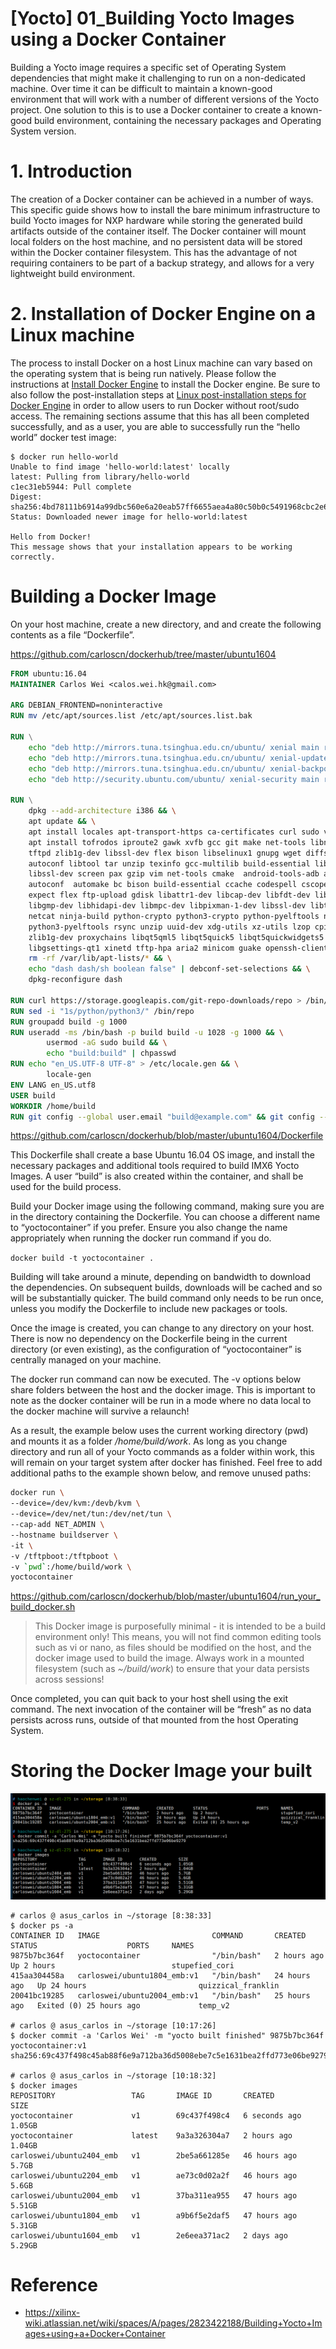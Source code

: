 # [Yocto] 01_Building Yocto Images using a Docker Container

Building a Yocto image requires a specific set of Operating System dependencies that might make it challenging to run on a non-dedicated machine. Over time it can be difficult to maintain a known-good environment that will work with a number of different versions of the Yocto project. One solution to this is to use a Docker container to create a known-good build environment, containing the necessary packages and Operating System version.

# 1. Introduction

The creation of a Docker container can be achieved in a number of ways. This specific guide shows how to install the bare minimum infrastructure to build Yocto images for NXP hardware while storing the generated build artifacts outside of the container itself. The Docker container will mount local folders on the host machine, and no persistent data will be stored within the Docker container filesystem. This has the advantage of not requiring containers to be part of a backup strategy, and allows for a very lightweight build environment.

# 2. Installation of Docker Engine on a Linux machine

The process to install Docker on a host Linux machine can vary based on the operating system that is being run natively. Please follow the instructions at [Install Docker Engine](https://docs.docker.com/engine/install/) to install the Docker engine. Be sure to also follow the post-installation steps at [Linux post-installation steps for Docker Engine](https://docs.docker.com/engine/install/linux-postinstall/) in order to allow users to run Docker without root/sudo access. The remaining sections assume that this has all been completed successfully, and as a user, you are able to successfully run the “hello world” docker test image:

```console
$ docker run hello-world
Unable to find image 'hello-world:latest' locally
latest: Pulling from library/hello-world
c1ec31eb5944: Pull complete
Digest: sha256:4bd78111b6914a99dbc560e6a20eab57ff6655aea4a80c50b0c5491968cbc2e6
Status: Downloaded newer image for hello-world:latest

Hello from Docker!
This message shows that your installation appears to be working correctly.
```

# Building a Docker Image

On your host machine, create a new directory, and and create the following contents as a file “Dockerfile”. 

https://github.com/carloscn/dockerhub/tree/master/ubuntu1604

```Dockerfile
FROM ubuntu:16.04
MAINTAINER Carlos Wei <calos.wei.hk@gmail.com>

ARG DEBIAN_FRONTEND=noninteractive
RUN mv /etc/apt/sources.list /etc/apt/sources.list.bak

RUN \
    echo "deb http://mirrors.tuna.tsinghua.edu.cn/ubuntu/ xenial main restricted universe multiverse" > /etc/apt/sources.list && \
    echo "deb http://mirrors.tuna.tsinghua.edu.cn/ubuntu/ xenial-updates main restricted universe multiverse" >> /etc/apt/sources.list && \
    echo "deb http://mirrors.tuna.tsinghua.edu.cn/ubuntu/ xenial-backports main restricted universe multiverse" >> /etc/apt/sources.list && \
    echo "deb http://security.ubuntu.com/ubuntu/ xenial-security main restricted universe multiverse" >> /etc/apt/sources.list

RUN \
    dpkg --add-architecture i386 && \
    apt update && \
    apt install locales apt-transport-https ca-certificates curl sudo vim -y && \
    apt install tofrodos iproute2 gawk xvfb gcc git make net-tools libncurses5-dev zsh \
    tftpd zlib1g-dev libssl-dev flex bison libselinux1 gnupg wget diffstat chrpath socat \
    autoconf libtool tar unzip texinfo gcc-multilib build-essential libsdl1.2-dev libglib2.0-dev  \
    libssl-dev screen pax gzip vim net-tools cmake  android-tools-adb android-tools-fastboot      \
    autoconf  automake bc bison build-essential ccache codespell cscope curl device-tree-compiler \
    expect flex ftp-upload gdisk libattr1-dev libcap-dev libfdt-dev libftdi-dev libglib2.0-dev   \
    libgmp-dev libhidapi-dev libmpc-dev libpixman-1-dev libssl-dev libtool make mtools \
    netcat ninja-build python-crypto python3-crypto python-pyelftools ntpdate \
    python3-pyelftools rsync unzip uuid-dev xdg-utils xz-utils lzop cpio \
    zlib1g-dev proxychains libqt5qml5 libqt5quick5 libqt5quickwidgets5 qml-module-qtquick2 \
    libgsettings-qt1 xinetd tftp-hpa aria2 minicom guake openssh-client openssh-server libncursesw5 -y && \
    rm -rf /var/lib/apt-lists/* && \
    echo "dash dash/sh boolean false" | debconf-set-selections && \
    dpkg-reconfigure dash

RUN curl https://storage.googleapis.com/git-repo-downloads/repo > /bin/repo && chmod a+x /bin/repo
RUN sed -i "1s/python/python3/" /bin/repo
RUN groupadd build -g 1000
RUN useradd -ms /bin/bash -p build build -u 1028 -g 1000 && \
        usermod -aG sudo build && \
        echo "build:build" | chpasswd
RUN echo "en_US.UTF-8 UTF-8" > /etc/locale.gen && \
        locale-gen
ENV LANG en_US.utf8
USER build
WORKDIR /home/build
RUN git config --global user.email "build@example.com" && git config --global user.name "Build"
```

https://github.com/carloscn/dockerhub/blob/master/ubuntu1604/Dockerfile

This Dockerfile shall create a base Ubuntu 16.04 OS image, and install the necessary packages and additional tools required to build IMX6 Yocto Images. A user “build” is also created within the container, and shall be used for the build process.

Build your Docker image using the following command, making sure you are in the directory containing the Dockerfile. You can choose a different name to “yoctocontainer” if you prefer. Ensure you also change the name appropriately when running the docker run command if you do.

`docker build -t yoctocontainer .`

Building will take around a minute, depending on bandwidth to download the dependencies. On subsequent builds, downloads will be cached and so will be substantially quicker. The build command only needs to be run once, unless you modify the Dockerfile to include new packages or tools.

Once the image is created, you can change to any directory on your host. There is now no dependency on the Dockerfile being in the current directory (or even existing), as the configuration of “yoctocontainer” is centrally managed on your machine.

The docker run command can now be executed. The -v options below share folders between the host and the docker image. This is important to note as the docker container will be run in a mode where no data local to the docker machine will survive a relaunch!

As a result, the example below uses the current working directory (pwd) and mounts it as a folder _/home/build/work_. As long as you change directory and run all of your Yocto commands as a folder within work, this will remain on your target system after docker has finished. Feel free to add additional paths to the example shown below, and remove unused paths:

```bash
docker run \
--device=/dev/kvm:/devb/kvm \
--device=/dev/net/tun:/dev/net/tun \
--cap-add NET_ADMIN \
--hostname buildserver \
-it \
-v /tftpboot:/tftpboot \
-v `pwd`:/home/build/work \
yoctocontainer
```

https://github.com/carloscn/dockerhub/blob/master/ubuntu1604/run_your_build_docker.sh

>This Docker image is purposefully minimal - it is intended to be a build environment only! This means, you will not find common editing tools such as vi or nano, as files should be modified on the host, and the docker image used to build the image. Always work in a mounted filesystem (such as _~/build/work_) to ensure that your data persists across sessions!

Once completed, you can quit back to your host shell using the exit command. The next invocation of the container will be “fresh” as no data persists across runs, outside of that mounted from the host Operating System.

# Storing the Docker Image your built


![](https://raw.githubusercontent.com/carloscn/images/main/typoratyporatypora202407100838814.png)


```console
# carlos @ asus_carlos in ~/storage [8:38:33] 
$ docker ps -a
CONTAINER ID   IMAGE                         COMMAND       CREATED        STATUS                    PORTS     NAMES
9875b7bc364f   yoctocontainer                "/bin/bash"   2 hours ago    Up 2 hours                          stupefied_cori
415aa304458a   carloswei/ubuntu1804_emb:v1   "/bin/bash"   24 hours ago   Up 24 hours                         quizzical_franklin
20041bc19285   carloswei/ubuntu2004_emb:v1   "/bin/bash"   25 hours ago   Exited (0) 25 hours ago             temp_v2

# carlos @ asus_carlos in ~/storage [10:17:26] 
$ docker commit -a 'Carlos Wei' -m "yocto built finished" 9875b7bc364f yoctocontainer:v1
sha256:69c437f498c45ab88f6e9a712ba36d5008ebe7c5e1631bea2ffd773e06be9279

# carlos @ asus_carlos in ~/storage [10:18:32] 
$ docker images
REPOSITORY                 TAG       IMAGE ID       CREATED         SIZE
yoctocontainer             v1        69c437f498c4   6 seconds ago   1.05GB
yoctocontainer             latest    9a3a326304a7   2 hours ago     1.04GB
carloswei/ubuntu2404_emb   v1        2be5a661285e   46 hours ago    5.7GB
carloswei/ubuntu2204_emb   v1        ae73c0d02a2f   46 hours ago    5.6GB
carloswei/ubuntu2004_emb   v1        37ba311ea955   47 hours ago    5.51GB
carloswei/ubuntu1804_emb   v1        a9b6f5e2daf5   47 hours ago    5.31GB
carloswei/ubuntu1604_emb   v1        2e6eea371ac2   2 days ago      5.29GB
```


# Reference

* https://xilinx-wiki.atlassian.net/wiki/spaces/A/pages/2823422188/Building+Yocto+Images+using+a+Docker+Container